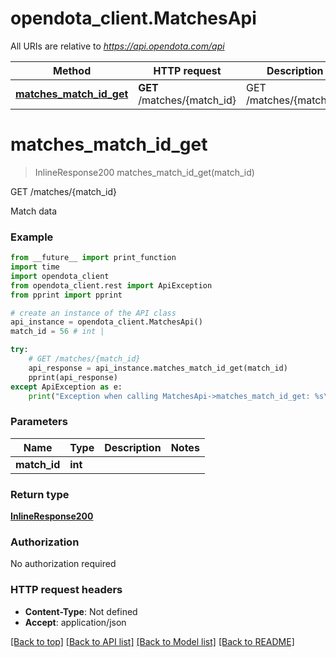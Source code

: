 # opendota_client.MatchesApi

All URIs are relative to *https://api.opendota.com/api*

Method | HTTP request | Description
------------- | ------------- | -------------
[**matches_match_id_get**](MatchesApi.md#matches_match_id_get) | **GET** /matches/{match_id} | GET /matches/{match_id}


# **matches_match_id_get**
> InlineResponse200 matches_match_id_get(match_id)

GET /matches/{match_id}

Match data

### Example
```python
from __future__ import print_function
import time
import opendota_client
from opendota_client.rest import ApiException
from pprint import pprint

# create an instance of the API class
api_instance = opendota_client.MatchesApi()
match_id = 56 # int | 

try:
    # GET /matches/{match_id}
    api_response = api_instance.matches_match_id_get(match_id)
    pprint(api_response)
except ApiException as e:
    print("Exception when calling MatchesApi->matches_match_id_get: %s\n" % e)
```

### Parameters

Name | Type | Description  | Notes
------------- | ------------- | ------------- | -------------
 **match_id** | **int**|  | 

### Return type

[**InlineResponse200**](InlineResponse200.md)

### Authorization

No authorization required

### HTTP request headers

 - **Content-Type**: Not defined
 - **Accept**: application/json

[[Back to top]](#) [[Back to API list]](../README.md#documentation-for-api-endpoints) [[Back to Model list]](../README.md#documentation-for-models) [[Back to README]](../README.md)

